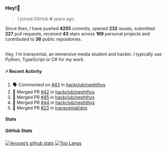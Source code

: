 ### Hey!👋
<!-- [![Banner](banner.png)](https://dillonb07.is-a.dev) -->


> I joined GitHub **4** years ago.

Since then, I have pushed **4255** commits, opened **232** issues, submitted **227** pull requests, received **43** stars across **169** personal projects and contributed to **36** public repositories.

<br>
Hey, I'm transcental, an immersive media student and hacker. I typically use Python, TypeScript or C# for my work.

<br>

#### :zap: Recent Activity

<!--START_SECTION:activity-->
1. 🗣 Commented on [#43](https://github.com/hackclub/nephthys/pull/43#issuecomment-3174826982) in [hackclub/nephthys](https://github.com/hackclub/nephthys)
2. 🎉 Merged PR [#42](https://github.com/hackclub/nephthys/pull/42) in [hackclub/nephthys](https://github.com/hackclub/nephthys)
3. 🎉 Merged PR [#45](https://github.com/hackclub/nephthys/pull/45) in [hackclub/nephthys](https://github.com/hackclub/nephthys)
4. 🎉 Merged PR [#44](https://github.com/hackclub/nephthys/pull/44) in [hackclub/nephthys](https://github.com/hackclub/nephthys)
5. 🎉 Merged PR [#23](https://github.com/transcental/dns/pull/23) in [transcental/dns](https://github.com/transcental/dns)
<!--END_SECTION:activity-->

#### Stats

##### GitHub Stats
[![Anurag’s github stats](https://github-readme-stats.vercel.app/api?username=transcental&show_icons=true&theme=radical)](https://github.com/transcental)
[![Top Langs](https://github-readme-stats.vercel.app/api/top-langs/?username=transcental&layout=compact&theme=radical)](https://github.com/transcental)
